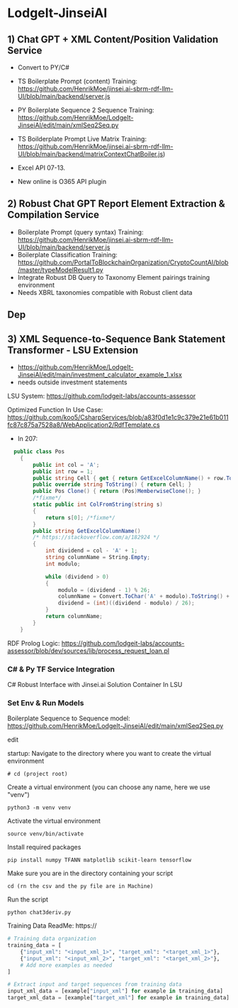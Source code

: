# LodgeIt-JinseiAI

## 1) Chat GPT + XML Content/Position Validation Service 

- Convert to PY/C#

- TS Boilerplate Prompt (content) Training: https://github.com/HenrikMoe/jinsei.ai-sbrm-rdf-llm-UI/blob/main/backend/server.js
- PY Boilerplate Sequence 2 Sequence Training: https://github.com/HenrikMoe/LodgeIt-JinseiAI/edit/main/xmlSeq2Seq.py
- TS Boilderplate Prompt Live Matrix Training: https://github.com/HenrikMoe/jinsei.ai-sbrm-rdf-llm-UI/blob/main/backend/matrixContextChatBoiler.js)
- Excel API 07-13.
- New online is O365 API plugin 
  

## 2) Robust Chat GPT Report Element Extraction & Compilation Service

- Boilerplate Prompt (query syntax) Training: https://github.com/HenrikMoe/jinsei.ai-sbrm-rdf-llm-UI/blob/main/backend/server.js
- Boilerplate Classification Training: https://github.com/PortalToBlockchainOrganization/CryptoCountAI/blob/master/typeModelResult1.py
- Integrate Robust DB Query to Taxonomy Element pairings training environment
- Needs XBRL taxonomies compatible with Robust client data


## Dep

## 3) XML Sequence-to-Sequence Bank Statement Transformer - LSU Extension

- https://github.com/HenrikMoe/LodgeIt-JinseiAI/edit/main/investment_calculator_example_1.xlsx
- needs outside investment statements


LSU System: https://github.com/lodgeit-labs/accounts-assessor

Optimized Function In Use Case: https://github.com/koo5/CsharpServices/blob/a83f0d1e1c9c379e21e61b011fc87c875a7528a8/WebApplication2/RdfTemplate.cs 
-  ln 207:
```c#
  public class Pos
    {
        public int col = 'A';
        public int row = 1;
        public string Cell { get { return GetExcelColumnName() + row.ToString(); } }
        public override string ToString() { return Cell; }
        public Pos Clone() { return (Pos)MemberwiseClone(); }
        /*fixme*/
        static public int ColFromString(string s)
        {
            return s[0]; /*fixme*/
        }
        public string GetExcelColumnName()
        /* https://stackoverflow.com/a/182924 */
        {
            int dividend = col - 'A' + 1;
            string columnName = String.Empty;
            int modulo;

            while (dividend > 0)
            {
                modulo = (dividend - 1) % 26;
                columnName = Convert.ToChar('A' + modulo).ToString() + columnName;
                dividend = (int)((dividend - modulo) / 26);
            }
            return columnName;
        }
    }

```

RDF Prolog Logic: https://github.com/lodgeit-labs/accounts-assessor/blob/dev/sources/lib/process_request_loan.pl 

### C# & Py TF Service Integration

C# Robust Interface with Jinsei.ai Solution Container In LSU

### Set Env & Run Models

Boilerplate Sequence to Sequence model: https://github.com/HenrikMoe/LodgeIt-JinseiAI/edit/main/xmlSeq2Seq.py

edit

startup:
Navigate to the directory where you want to create the virtual environment
```linux
# cd (project root) 
```
Create a virtual environment (you can choose any name, here we use "venv")
```linux
python3 -m venv venv
```

Activate the virtual environment
```linux
source venv/bin/activate
```

Install required packages
```linux
pip install numpy TFANN matplotlib scikit-learn tensorflow
```

Make sure you are in the directory containing your script
```linux
cd (rn the csv and the py file are in Machine)
```
Run the script
```linux
python chat3deriv.py
```

Training Data ReadMe: https://

```python
# Training data organization
training_data = [
    {"input_xml": "<input_xml_1>", "target_xml": "<target_xml_1>"},
    {"input_xml": "<input_xml_2>", "target_xml": "<target_xml_2>"},
    # Add more examples as needed
]

# Extract input and target sequences from training data
input_xml_data = [example["input_xml"] for example in training_data]
target_xml_data = [example["target_xml"] for example in training_data]

```



